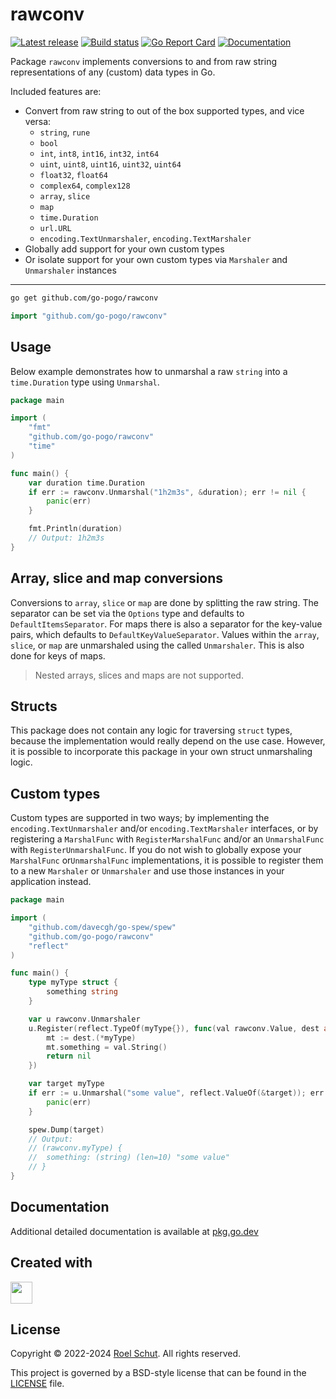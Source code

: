 rawconv
=======
[![Latest release][latest-release-img]][latest-release-url]
[![Build status][build-status-img]][build-status-url]
[![Go Report Card][report-img]][report-url]
[![Documentation][doc-img]][doc-url]

[latest-release-img]: https://img.shields.io/github/release/go-pogo/rawconv.svg?label=latest

[latest-release-url]: https://github.com/go-pogo/rawconv/releases

[build-status-img]: https://github.com/go-pogo/rawconv/actions/workflows/test.yml/badge.svg

[build-status-url]: https://github.com/go-pogo/rawconv/actions/workflows/test.yml

[report-img]: https://goreportcard.com/badge/github.com/go-pogo/rawconv

[report-url]: https://goreportcard.com/report/github.com/go-pogo/rawconv

[doc-img]: https://godoc.org/github.com/go-pogo/rawconv?status.svg

[doc-url]: https://pkg.go.dev/github.com/go-pogo/rawconv


Package `rawconv` implements conversions to and from raw string representations of any (custom) data types in Go.

Included features are:
- Convert from raw string to out of the box supported types, and vice versa:
    * `string`, `rune`
    * `bool`
    * `int`, `int8`, `int16`, `int32`, `int64`
    * `uint`, `uint8`, `uint16`, `uint32`, `uint64`
    * `float32`, `float64`
    * `complex64`, `complex128`
    * `array`, `slice`
    * `map`
    * `time.Duration`
    * `url.URL`
    * `encoding.TextUnmarshaler`, `encoding.TextMarshaler`
- Globally add support for your own custom types
- Or isolate support for your own custom types via `Marshaler` and `Unmarshaler` instances

<hr>

```sh
go get github.com/go-pogo/rawconv
```

```go
import "github.com/go-pogo/rawconv"
```

## Usage

Below example demonstrates how to unmarshal a raw `string` into a
`time.Duration` type using `Unmarshal`.
```go
package main

import (
    "fmt"
    "github.com/go-pogo/rawconv"
    "time"
)

func main() {
    var duration time.Duration
    if err := rawconv.Unmarshal("1h2m3s", &duration); err != nil {
        panic(err)
    }

    fmt.Println(duration)
    // Output: 1h2m3s
}
```

## Array, slice and map conversions

Conversions to `array`, `slice` or `map` are done by splitting the raw string. The separator can be set via the 
`Options` type and defaults to `DefaultItemsSeparator`. For maps there is also a separator for the key-value pairs, 
which defaults to `DefaultKeyValueSeparator`.
Values within the `array`, `slice`, or `map` are unmarshaled using the called `Unmarshaler`. This is also done for keys 
of maps.
> Nested arrays, slices and maps are not supported.

## Structs

This package does not contain any logic for traversing `struct` types, because the implementation would really depend 
on the use case. However, it is possible to incorporate this package in your own struct unmarshaling logic.

## Custom types

Custom types are supported in two ways; by implementing the `encoding.TextUnmarshaler` and/or `encoding.TextMarshaler`
interfaces, or by registering a `MarshalFunc` with `RegisterMarshalFunc` and/or an `UnmarshalFunc` with
`RegisterUnmarshalFunc`.
If you do not wish to globally expose your `MarshalFunc` or`UnmarshalFunc` implementations, it is possible to register
them to a new `Marshaler` or `Unmarshaler` and use those instances in your application instead.

```go
package main

import (
    "github.com/davecgh/go-spew/spew"
    "github.com/go-pogo/rawconv"
    "reflect"
)

func main() {
    type myType struct {
        something string
    }

    var u rawconv.Unmarshaler
    u.Register(reflect.TypeOf(myType{}), func(val rawconv.Value, dest any) error {
        mt := dest.(*myType)
        mt.something = val.String()
        return nil
    })

    var target myType
    if err := u.Unmarshal("some value", reflect.ValueOf(&target)); err != nil {
        panic(err)
    }

    spew.Dump(target)
    // Output:
    // (rawconv.myType) {
    //  something: (string) (len=10) "some value"
    // }
}
```

## Documentation

Additional detailed documentation is available at [pkg.go.dev][doc-url]

## Created with

<a href="https://www.jetbrains.com/?from=go-pogo" target="_blank"><img src="https://resources.jetbrains.com/storage/products/company/brand/logos/GoLand_icon.png" width="35" /></a>

## License

Copyright © 2022-2024 [Roel Schut](https://roelschut.nl). All rights reserved.

This project is governed by a BSD-style license that can be found in the [LICENSE](LICENSE) file.
